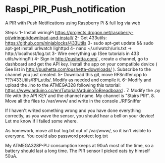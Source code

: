 # Raspi_PIR_Push_notification
A PIR with Push Notifications using Raspberry Pi & full log via web

Steps: 
1- Install wiringPi https://projects.drogon.net/raspberry-pi/wiringpi/download-and-install/
2- Get 433utils:  https://github.com/ninjablocks/433Utils
3- sudo apt-get update && sudo apt-get install urlwatch lighttpd
4- nano ~/.urlwatch/urls.txt -> http://localhost/log.txt
3- Wire everything up (See tutorials in 433 utils/wiringPi)
4- Sign in http://pushetta.com/ , create a channel, go to dashboard and get the API key.  Install the app on your compatible device ( See list in http://pushetta.com/pushetta-downloads/ ). Subscribe to the channel you just created. 
5- Download this git, move RFSniffer.cpp to ???/433Utils/RPi_utils/. Modify as needed and compile it. 
6- Modify and upload the .ino to the ATMEGA328 following this tutorial: https://www.arduino.cc/en/Tutorial/ArduinoToBreadboard . 
7. Modify the .py file with the API KEY and the channel name. My channel is "Stairs PIR". 
8. Move all the files to /var/www/ and write in the console ./RFSniffer

If I haven't writed something wrong and you have done everything correctly, as you wave the sensor, you should hear a bell on your device! Let me know if I failed some where. 


As homework, move all but log.txt out of /var/www/, so it isn't visible to everyone. You could also password protect log.txt

My ATMEGA328P-PU consumption keeps at 90uA most of the time, so a battery should last a long time. The PIR sensor I picked eats by himself 50uA. 
